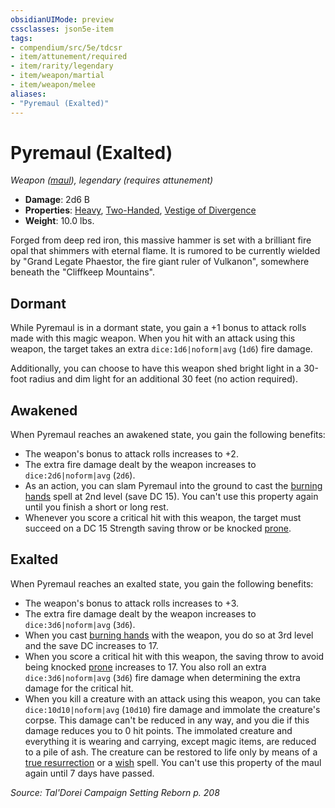 ```yaml
---
obsidianUIMode: preview
cssclasses: json5e-item
tags:
- compendium/src/5e/tdcsr
- item/attunement/required
- item/rarity/legendary
- item/weapon/martial
- item/weapon/melee
aliases: 
- "Pyremaul (Exalted)"
---
```

# Pyremaul (Exalted)
*Weapon ([maul](2-Mechanics/CLI/items/maul.md)), legendary (requires attunement)*  

- **Damage**: 2d6 B
- **Properties**: [Heavy](2-Mechanics/CLI/rules/item-properties.md#Heavy), [Two-Handed](2-Mechanics/CLI/rules/item-properties.md#Two-Handed), [Vestige of Divergence](2-Mechanics/CLI/rules/item-properties.md#Vestige%20of%20Divergence)
- **Weight**: 10.0 lbs.

Forged from deep red iron, this massive hammer is set with a brilliant fire opal that shimmers with eternal flame. It is rumored to be currently wielded by "Grand Legate Phaestor, the fire giant ruler of Vulkanon", somewhere beneath the "Cliffkeep Mountains".

## Dormant

While Pyremaul is in a dormant state, you gain a +1 bonus to attack rolls made with this magic weapon. When you hit with an attack using this weapon, the target takes an extra `dice:1d6|noform|avg` (`1d6`) fire damage.

Additionally, you can choose to have this weapon shed bright light in a 30-foot radius and dim light for an additional 30 feet (no action required).

## Awakened

When Pyremaul reaches an awakened state, you gain the following benefits:

- The weapon's bonus to attack rolls increases to +2.  
- The extra fire damage dealt by the weapon increases to `dice:2d6|noform|avg` (`2d6`).  
- As an action, you can slam Pyremaul into the ground to cast the [burning hands](2-Mechanics/CLI/spells/burning-hands.md) spell at 2nd level (save DC 15). You can't use this property again until you finish a short or long rest.  
- Whenever you score a critical hit with this weapon, the target must succeed on a DC 15 Strength saving throw or be knocked [prone](2-Mechanics/CLI/rules/conditions.md#Prone).  

## Exalted

When Pyremaul reaches an exalted state, you gain the following benefits:

- The weapon's bonus to attack rolls increases to +3.  
- The extra fire damage dealt by the weapon increases to `dice:3d6|noform|avg` (`3d6`).  
- When you cast [burning hands](2-Mechanics/CLI/spells/burning-hands.md) with the weapon, you do so at 3rd level and the save DC increases to 17.  
- When you score a critical hit with this weapon, the saving throw to avoid being knocked [prone](2-Mechanics/CLI/rules/conditions.md#Prone) increases to 17. You also roll an extra `dice:3d6|noform|avg` (`3d6`) fire damage when determining the extra damage for the critical hit.  
- When you kill a creature with an attack using this weapon, you can take `dice:10d10|noform|avg` (`10d10`) fire damage and immolate the creature's corpse. This damage can't be reduced in any way, and you die if this damage reduces you to 0 hit points. The immolated creature and everything it is wearing and carrying, except magic items, are reduced to a pile of ash. The creature can be restored to life only by means of a [true resurrection](2-Mechanics/CLI/spells/true-resurrection.md) or a [wish](2-Mechanics/CLI/spells/wish.md) spell. You can't use this property of the maul again until 7 days have passed.  

*Source: Tal'Dorei Campaign Setting Reborn p. 208*